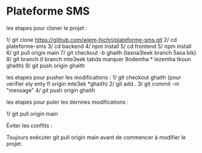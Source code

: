 ﻿# Plateforme SMS

les etapes pour cloner le projet  :
 
1/  git clone https://github.com/wiem-hichri/plateforme-sms.git
2/  cd plateforme-sms
3/  cd backend
4/  npm install
5/  cd frontend 
5/  npm install
6/  git pull origin main
7/  git checkout -b ghaith (tasna3leek branch 5asa bik)
8/  git branch (l branch mte3eek tabda marquer 9odemha * lezemha tkoun ghaith)
9/  git push origin ghaith 




les etapes pour pusher les modifications :
1/  git checkout ghaith (pour verifier ely enty fl origin mte3ek *ghaith)
2/  git add .
3/  git commit -m "message"
4/  git push origin ghaith

les etapes pour puler les dernires modifications :


1/  git pull origin main


Éviter les conflits : 

Toujours exécuter git pull origin main avant de commencer à modifier le projet.
